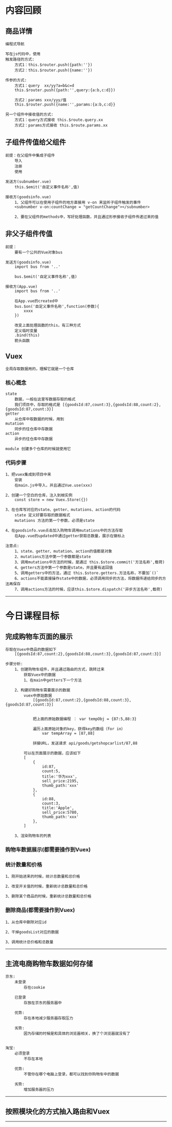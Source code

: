 # 内容回顾

## 商品详情
	编程式导航
	
	写在js代码中，使用
	触发路径的方式:
		方式1：this.$router.push({path:''})
		方式2：this.$router.push({name:''})
		
	传参的方式:
		方式1：query  xx/yy?a=b&c=d
		this.$router.push({path:'',query:{a:b,c:d}})
		
		方式2：params xxx/yyy/值
		this.$router.push({name:'',params:{a:b,c:d}}
		
	另一个组件中接收值的方式:
		方式1：query方式接收 this.$route.query.xx
		方式2：params方式接收 this.$route.params.xx
		
## 子组件传值给父组件
	前提：在父组件中集成子组件
		导入
		注册
		使用
		
	发送方(subnumber.vue)
		this.$emit('自定义事件名称',值)
		
	接收方(goodsinfo.vue)
		1、父组件可以在使用子组件的地方直接用 v-on 来监听子组件触发的事件
		<subnumber v-on:countChange = "getCountChange"></subnumber>
		
		2、要在父组件的methods中，写好处理函数，并且通过形参接收子组件传递过来的值

## 非父子组件传值
	前提：
		要有一个公共的Vue对象bus
		
	发送方(goodsinfo.vue)
		import bus from '..'
		
		bus.$emit('自定义事件名称',值)
		
	接收方(App.vue)
		import bus from '..'
		
		在App.vue的created中
		bus.$on('自定义事件名称',function(参数){
			xxxx
		})
		
		改变上面处理函数的this，有三种方式
		定义临时变量
		.bind(this)
		箭头函数
		
## Vuex
	全局存取数据用的，理解它就是一个仓库
	
### 核心概念
	state
		数据，一般在这里写数据存取的格式
		我们项目中，存取的格式是 [{goodsId:87,count:3},{goodsId:88,count:2},{goodsId:87,count:3}]
	getter
		从仓库中取数据的时候，用到
	mutation
		同步的往仓库中存数据
	action
		异步的往仓库中存数据
	
	module 创建多个仓库的时候就使用它
	
### 代码步骤
	1、把vuex集成到项目中来
		安装
		在main.js中导入，并且通过Vue.use(xxx)
	
	2、创建一个空白的仓库，注入到根实例
		const store = new Vuex.Store({})
		
	3、在仓库写对应的state、getter、mutations、action的代码
		state 定义好要存取的数据格式
		mutations 方法的第一个参数，必须是state
	
	4、在goodsinfo.vue点击加入购物车调用mutations中的方法存取
		在App.vue的updated中通过getter获取总数量，展示在徽标上
		
	注意点:
		1、state、getter、mutation、action的值都是对象
		2、mutations方法中第一个参数都是state
		3、调用mutations中方法的时候，是通过 this.$store.commit('方法名称',载荷)
		4、getters方法中第一个参数是state，并且要有返回值
		5、调用getters中的方法，通过 this.$store.getters.方法名称，不要加`()`
		6、actions不能直接操作state中的数据，必须调用同步的方法，将数据传递给同步的方法再保存
		7、调用actions方法的时候，应该this.$store.dispatch('异步方法名称',载荷)
		
---------------------

# 今日课程目标

## 完成购物车页面的展示
	存取在Vuex中商品的数据如下
		[{goodsId:87,count:2},{goodsId:88,count:3},{goodsId:87,count:3}]

	步骤分析:
		1、创建购物车组件，并且通过路由的方式，跳转过来
			获取Vuex中的数据
			1、在main中getters下一个方法
		
		2、构建好购物车需要展示的数据
			vuex中原始数据 
				[{goodsId:87,count:2},{goodsId:88,count:3},{goodsId:87,count:3}]
				
				
				把上面的原始数据编程 ： var tempObj = {87:5,88:3}
				
				遍历上面原始对象的key，获得key的数组（for in）
					var tempArray = [87,88]
				
				拼接URL，发送请求 api/goods/getshopcarlist/87,88
			
			可以在页面展示的数据，应该如下
			[
				{
					id:87,
					count:5,
					title:'华为xxx',
					sell_price:2195,
					thumb_path:'xxx'
				},
				{
					id:88,
					count:3,
					title:'Apple',
					sell_price:5780,
					thumb_path:'xxx'
				},
			]
			
		3、渲染购物车的列表
	
### 购物车数据展示(都需要操作到Vuex)

### 统计数量和价格
	1、刚开始进来的时候，统计总数量和总价格
	
	2、改变开关值的时候，重新统计总数量和总价格
	
	3、删除某个商品的时候，重新统计总数量和总价格

### 删除商品(都需要操作到Vuex)
	1、从仓库中删除对应id

	2、干掉goodsList对应的数据
	
	3、调用统计总价格和总数量

---------------------

## 主流电商购物车数据如何存储
	京东:
		未登录
			存在cookie
		
		已登录
			存放在京东的服务器中
			
		优势:
			存在本地减少服务器存取压力
			
		劣势:
			因为存储的时候是和具体的浏览器相关，换了个浏览器就没有了
	
	
	淘宝:
		必须登录
			不存在本地
			
		优势:
			不管你在哪个电脑上登录，都可以找到你购物车中的数据
		
		劣势:
			增加服务器的压力

---------------------

## 按照模块化的方式抽入路由和Vuex
	

---------------------